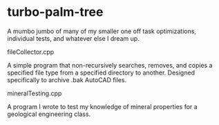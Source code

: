 # turbo-palm-tree
A mumbo jumbo of many of my smaller one off task optimizations, individual tests, and whatever else I dream up.

fileCollector.cpp

A simple program that non-recursively searches, removes, and copies a specified file type from a specified directory to another. Designed specifically to archive .bak AutoCAD files.


mineralTesting.cpp

A program I wrote to test my knowledge of mineral properties for a geological engineering class.

